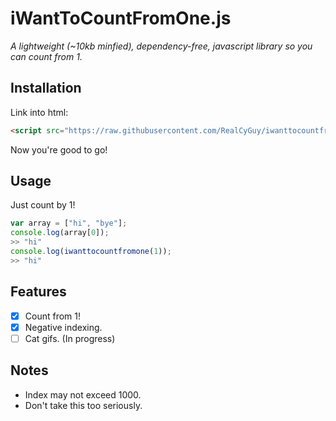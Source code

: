 # iWantToCountFromOne.js

*A lightweight (~10kb minfied), dependency-free, javascript library so you can count from 1.*

## Installation

Link into html:  

```html
<script src="https://raw.githubusercontent.com/RealCyGuy/iwanttocountfromone.js/master/dist/iwanttocountfromone.min.js"></script>
```

Now you're good to go!

## Usage

Just count by 1!

```js
var array = ["hi", "bye"];
console.log(array[0]);
>> "hi"
console.log(iwanttocountfromone(1));
>> "hi"
```

## Features

- [x] Count from 1!
- [x] Negative indexing.
- [ ] Cat gifs. (In progress)

## Notes

- Index may not exceed 1000.
- Don't take this too seriously.

